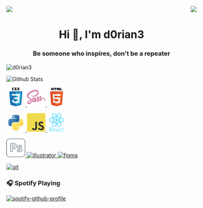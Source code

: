 <!-- <p align="center">
  Visitor count<br>
  <img src="https://profile-counter.glitch.me/d0rian3/count.svg" />
</p> -->

<p>
  <a href="https://count.getloli.com/"><img src="https://count.getloli.com/get/@:d0rian3"></a>
  <img src="https://weather-icon.journeyad.repl.co/@shenzhen?v=1" align="right">
</p>

<h1 align="center">Hi 👋, I'm d0rian3</h1>
<h3 align="center">Be someone who inspires, don't be a repeater</h3>

<p><img align="center" src="https://github-readme-stats.vercel.app/api/top-langs/?username=d0rian3&layout=compact&hide=html" alt="d0rian3" /></p>

![Github Stats](https://github-readme-stats.vercel.app/api?username=d0rian3&show_icons=true)

<p align="right">

<a href="https://www.w3schools.com/css/" target="_blank" rel="noreferrer"> <img src="https://raw.githubusercontent.com/devicons/devicon/master/icons/css3/css3-original-wordmark.svg" alt="css3" width="50" height="50"/></a><a href="https://sass-lang.com" target="_blank" rel="noreferrer"> <img src="https://raw.githubusercontent.com/devicons/devicon/master/icons/sass/sass-original.svg" alt="sass" width="50" height="50"/> </a><a href="https://www.w3.org/html/" target="_blank" rel="noreferrer"> <img src="https://raw.githubusercontent.com/devicons/devicon/master/icons/html5/html5-original-wordmark.svg" alt="html5" width="50" height="50"/> </a>

<a href="https://www.python.org" target="_blank" rel="noreferrer"> <img src="https://raw.githubusercontent.com/devicons/devicon/master/icons/python/python-original.svg" alt="python" width="50" height="50"/> </a><a href="https://developer.mozilla.org/en-US/docs/Web/JavaScript" target="_blank" rel="noreferrer"> <img src="https://raw.githubusercontent.com/devicons/devicon/master/icons/javascript/javascript-original.svg" alt="javascript" width="50" height="50"/> </a><a href="https://reactjs.org/" target="_blank" rel="noreferrer"> <img src="https://raw.githubusercontent.com/devicons/devicon/master/icons/react/react-original-wordmark.svg" alt="react" width="50" height="50"/> </a>

<a href="https://www.photoshop.com/en" target="_blank" rel="noreferrer"> <img src="https://raw.githubusercontent.com/devicons/devicon/master/icons/photoshop/photoshop-line.svg" alt="photoshop" width="50" height="50"/> </a><a href="https://www.adobe.com/in/products/illustrator.html" target="_blank" rel="noreferrer"> <img src="https://www.vectorlogo.zone/logos/adobe_illustrator/adobe_illustrator-icon.svg" alt="illustrator" width="50" height="50"/> </a><a href="https://www.figma.com/" target="_blank" rel="noreferrer"> <img src="https://www.vectorlogo.zone/logos/figma/figma-icon.svg" alt="figma" width="50" height="50"/> </a>

<a href="https://git-scm.com/" target="_blank" rel="noreferrer"> <img src="https://www.vectorlogo.zone/logos/git-scm/git-scm-icon.svg" alt="git" width="50" height="50"/> </a>

</p>

### 🎧 Spotify Playing

[![spotify-github-profile](https://spotify-github-profile.kittinanx.com/api/view?uid=l9cwo7e2qllp0iq6z5enq8g4b&cover_image=true&theme=default&show_offline=false&background_color=272626&interchange=false&bar_color=486e45&bar_color_cover=false)](https://github.com/kittinan/spotify-github-profile)
